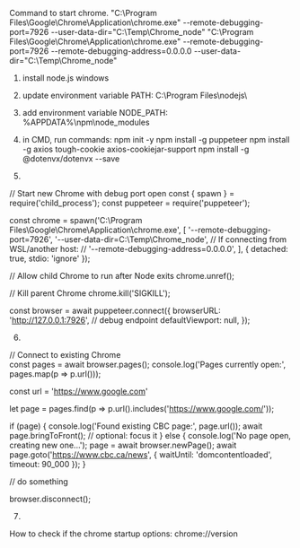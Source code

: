 Command to start chrome.
"C:\Program Files\Google\Chrome\Application\chrome.exe" --remote-debugging-port=7926 --user-data-dir="C:\Temp\Chrome_node"
"C:\Program Files\Google\Chrome\Application\chrome.exe" --remote-debugging-port=7926 --remote-debugging-address=0.0.0.0 --user-data-dir="C:\Temp\Chrome_node"

1. install node.js windows
2. update environment variable PATH: C:\Program Files\nodejs\
3. add environment variable NODE_PATH: %APPDATA%\npm\node_modules
4. in CMD, run commands:
npm init -y
npm install -g puppeteer
npm install -g axios tough-cookie axios-cookiejar-support
npm install -g @dotenvx/dotenvx --save

5.
// Start new Chrome with debug port open
const { spawn } = require('child_process');
const puppeteer = require('puppeteer');

const chrome = spawn('C:\\Program Files\\Google\\Chrome\\Application\\chrome.exe', [
  '--remote-debugging-port=7926',
  '--user-data-dir=C:\\Temp\\Chrome_node',
  // If connecting from WSL/another host:
  // '--remote-debugging-address=0.0.0.0',
], { detached: true, stdio: 'ignore' });

// Allow child Chrome to run after Node exits
chrome.unref();

// Kill parent Chrome
chrome.kill('SIGKILL');

const browser = await puppeteer.connect({
    browserURL: 'http://127.0.0.1:7926', // debug endpoint
    defaultViewport: null,
});

6.
// Connect to existing Chrome    
const pages = await browser.pages();
console.log('Pages currently open:', pages.map(p => p.url()));

const url = 'https://www.google.com'

let page = pages.find(p => p.url().includes('https://www.google.com/'));

if (page) {
    console.log('Found existing CBC page:', page.url());
    await page.bringToFront();   // optional: focus it
} else {
    console.log('No page open, creating new one...');
    page = await browser.newPage();
    await page.goto('https://www.cbc.ca/news', { waitUntil: 'domcontentloaded', timeout: 90_000 });
}

// do something

browser.disconnect();

7.
How to check if the chrome startup options:
chrome://version